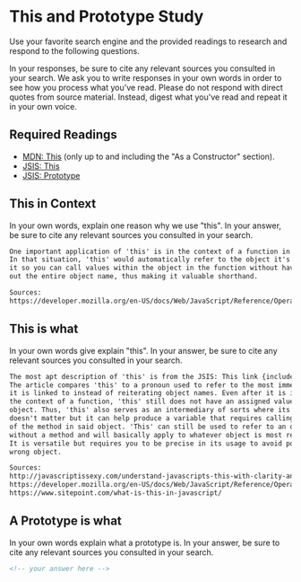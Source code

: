 # This and Prototype Study

Use your favorite search engine and the provided readings to research and
respond to the following questions.

In your responses, be sure to cite any relevant sources you consulted in your
search. We ask you to write responses in your own words in order to see how you
process what you've read. Please do not respond with direct quotes from source
material. Instead, digest what you've read and repeat it in your own voice.

## Required Readings

-   [MDN: This](https://developer.mozilla.org/en-US/docs/Web/JavaScript/Reference/Operators/this)
(only up to and including the "As a Constructor" section).
-   [JSIS: This](http://javascriptissexy.com/understand-javascripts-this-with-clarity-and-master-it/)
-   [JSIS: Prototype](http://javascriptissexy.com/javascript-prototype-in-plain-detailed-language/)

## This in Context

In your own words, explain one reason why we use "this". In your answer, be
sure to cite any relevant sources you consulted in your search.

```md
One important application of 'this' is in the context of a function in an object.
In that situation, 'this' would automatically refer to the object it's in and makes
it so you can call values within the object in the function without having to type
out the entire object name, thus making it valuable shorthand.

Sources:
https://developer.mozilla.org/en-US/docs/Web/JavaScript/Reference/Operators/this
```

## This is what

In your own words give explain "this".  In your answer, be
sure to cite any relevant sources you consulted in your search.

```md
The most apt description of 'this' is from the JSIS: This link {included below}.
The article compares 'this' to a pronoun used to refer to the most immediate object
it is linked to instead of reiterating object names. Even after it is invoked in
the context of a function, 'this' still does not have an assigned value outside of the
object. Thus, 'this' also serves as an intermediary of sorts where its actual value
doesn't matter but it can help produce a variable that requires calling the onject inside
of the method in said object. 'This' can still be used to refer to an object
without a method and will basically apply to whatever object is most relevant.
It is versatile but requires you to be precise in its usage to avoid pointing to the
wrong object.

Sources:
http://javascriptissexy.com/understand-javascripts-this-with-clarity-and-master-it/
https://developer.mozilla.org/en-US/docs/Web/JavaScript/Reference/Operators/this
https://www.sitepoint.com/what-is-this-in-javascript/
```

## A Prototype is what

In your own words explain what a prototype is.  In your answer, be
sure to cite any relevant sources you consulted in your search.

```md
<!-- your answer here -->
```

